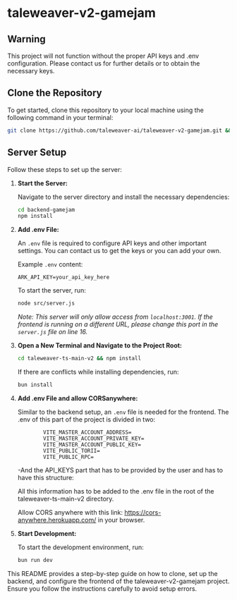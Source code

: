 # taleweaver-v2-gamejam

## Warning
This project will not function without the proper API keys and .env configuration. Please contact us for further details or to obtain the necessary keys.

## Clone the Repository

To get started, clone this repository to your local machine using the following command in your terminal:

```bash
git clone https://github.com/taleweaver-ai/taleweaver-v2-gamejam.git && cd taleweaver-v2-gamejam
```

## Server Setup

Follow these steps to set up the server:

1. **Start the Server:**

   Navigate to the server directory and install the necessary dependencies:

   ```bash
   cd backend-gamejam
   npm install
   ```

2. **Add .env File:**

   An `.env` file is required to configure API keys and other important settings. You can contact us to get the keys or you can add your own.

   Example `.env` content:

   ```
   ARK_API_KEY=your_api_key_here
   ```

   To start the server, run:

   ```bash
   node src/server.js
   ```

   *Note: This server will only allow access from `localhost:3001`. If the frontend is running on a different URL, please change this port in the `server.js` file on line 16.*

3. **Open a New Terminal and Navigate to the Project Root:**

   ```bash
   cd taleweaver-ts-main-v2 && npm install
   ```

   If there are conflicts while installing dependencies, run:

   ```bash
   bun install
   ```

4. **Add .env File and allow CORSanywhere:**

   Similar to the backend setup, an `.env` file is needed for the frontend. The .env of this part of the project is divided in two:
      
   ``` Information obtained from generating a world using Dojo, which has this information:
           VITE_MASTER_ACCOUNT_ADDRESS=
           VITE_MASTER_ACCOUNT_PRIVATE_KEY=
           VITE_MASTER_ACCOUNT_PUBLIC_KEY=
           VITE_PUBLIC_TORII=
           VITE_PUBLIC_RPC=
   ```
   
      -And the API_KEYS part that has to be provided by the user and has to have this structure:

   All this information has to be added to the .env file in the root of the taleweaver-ts-main-v2 directory.
   
   Allow CORS anywhere with this link: https://cors-anywhere.herokuapp.com/ in your browser.

6. **Start Development:**

   To start the development environment, run:

   ```bash
   bun run dev
   ```

This README provides a step-by-step guide on how to clone, set up the backend, and configure the frontend of the taleweaver-v2-gamejam project. Ensure you follow the instructions carefully to avoid setup errors.

